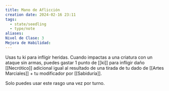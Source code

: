 ```yaml
---
title: Mano de Aflicción
creation date: 2024-02-16 23:11
tags:
  - state/seedling
  - type/note
aliases: 
Nivel de Clase: 3
Mejora de Habilidad:
---
```

Usas tu ki para infligir heridas. Cuando impactas a una criatura con un ataque sin armas, puedes
gastar 1 punto de [[ki]] para infligir daño [[Necrótico]] adicional igual al resultado de una tirada de tu dado de [[Artes Marciales]] + tu modificador por [[Sabiduría]]. 

Solo puedes usar este rasgo una vez por turno.



